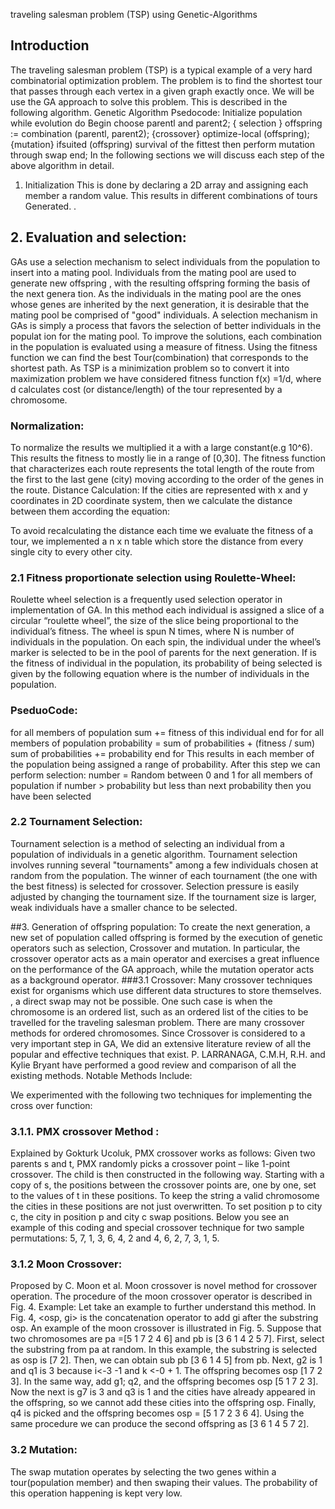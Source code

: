 traveling salesman problem (TSP) using Genetic-Algorithms

## Introduction

The traveling salesman problem (TSP) is a typical example of a very hard combinatorial optimization problem. The problem is to find the shortest tour that passes through each vertex in a given graph exactly once.  We will be use the GA approach to solve this problem. This is described in the following algorithm. 
Genetic Algorithm Psedocode:
Initialize population 
while evolution do 
Begin
 	choose parentl and parent2; { selection }
 	offspring := combination (parentl, parent2); 
{crossover} optimize-local (offspring); 
{mutation} ifsuited (offspring)  survival of the fittest 
then perform mutation through swap
 end;
In the following sections we will discuss each step of the above algorithm in detail. 
1. Initialization
This is done by declaring a 2D array and assigning each member a random value. This results in different combinations of tours Generated. . 
## 2. Evaluation and selection:
GAs use a selection mechanism to select individuals from the population to insert into a mating pool. Individuals from the mating pool are used to generate new offspring , with the resulting offspring forming the basis of the next genera tion. As the individuals in the mating pool are the ones whose genes are inherited by the next generation, it is desirable that the mating pool be comprised of "good" individuals. A selection mechanism in GAs is simply a process that favors the selection of better individuals in the populat ion for the mating pool.
To improve the solutions, each combination in the population is evaluated using a measure of fitness. Using the fitness function we can find the best Tour(combination) that corresponds to the shortest path. 
As TSP is a minimization problem so to convert it into maximization problem we have considered fitness function f(x) =1/d, where d calculates cost (or distance/length) of the tour represented by a chromosome. 

### Normalization:
To normalize the results we multiplied it a with a large constant(e.g 10^6). This results the fitness to mostly lie in a range of [0,30]. The fitness function that characterizes each route represents the total length of the route from the first to the last gene (city) moving according to the order of the genes in the route.
Distance Calculation:
 If the cities are represented with x and y coordinates in 2D coordinate system, then we calculate the distance between them according the equation: 
 
To avoid recalculating the distance each time we evaluate the fitness of a tour, we implemented a n x n table which store the distance from every single city to every other city. 
### 2.1 Fitness proportionate selection using Roulette-Wheel:
Roulette wheel selection is a frequently used selection operator in implementation of GA. In this method each individual is assigned a slice of a circular “roulette wheel”, the size of the slice being proportional to the individual’s fitness. The wheel is spun N times, where N is number of individuals in the population. On each spin, the individual under the wheel’s marker is selected to be in the pool of parents for the next generation.
 If   is the fitness of individual   in the population, its probability of being selected is given by the following equation where   is the number of individuals in the population.
 
### PseduoCode:
for all members of population
    sum += fitness of this individual
end for
for all members of population
    probability = sum of probabilities + (fitness / sum)
    sum of probabilities += probability
end for
This results in each member of the population being assigned a range of probability. After this step we can perform selection:
        number = Random between 0 and 1
        for all members of population
 if number > probability but less than next probability 
                then you have been selected
### 2.2 Tournament Selection:
Tournament selection is a method of selecting an individual from a population of individuals in a genetic algorithm. Tournament selection involves running several "tournaments" among a few individuals chosen at random from the population. The winner of each tournament (the one with the best fitness) is selected for crossover. Selection pressure is easily adjusted by changing the tournament size. If the tournament size is larger, weak individuals have a smaller chance to be selected. 

##3. Generation of offspring population:
To create the next generation, a new set of population called offspring is formed by the execution of genetic operators such as selection, Crossover and mutation. In particular, the crossover operator acts as a main operator and exercises a great influence on the performance of the GA approach, while the mutation operator acts as a background operator.
###3.1 Crossover:
Many crossover techniques exist for organisms which use different data structures to store themselves. , a direct swap may not be possible. One such case is when the chromosome is an ordered list, such as an ordered list of the cities to be travelled for the traveling salesman problem. There are many crossover methods for ordered chromosomes. 
Since Crossover is considered to a very important step in GA, We did an extensive literature review of all the popular and effective techniques that exist.
P. LARRANAGA, C.M.H, R.H. and Kylie Bryant have performed a good review and comparison of all the existing methods. Notable Methods Include: 
 

We experimented with the following two techniques for implementing the cross over function:
### 3.1.1. PMX crossover Method : 
Explained by Gokturk  Ucoluk, PMX crossover works as follows:
 Given two parents s and t, PMX randomly picks a crossover point – like 1-point crossover. The child is then constructed in the following way. Starting with a copy of s, the positions between the crossover points are, one by one, set to the values of t in these positions. To keep the string a valid chromosome the cities in these positions are not just overwritten. To set position p to city c, the city in position p and city c swap positions. Below you see an example of this coding and special crossover technique for two sample permutations: 5, 7, 1, 3, 6, 4, 2 and 4, 6, 2, 7, 3, 1, 5.
 
### 3.1.2 Moon Crossover:
Proposed by C. Moon et al. Moon crossover is novel method for crossover operation. The procedure of the moon crossover operator is described in Fig. 4. 
Example:  Let take an example to further understand this method. In Fig. 4, <osp, gi> is the concatenation operator to add gi after the substring osp. An example of the moon crossover is illustrated in Fig. 5. Suppose that two chromosomes are pa =[5 1 7 2 4 6] and pb is  [3 6 1 4 2 5 7]. First, select the substring from pa at random. In this example, the substring is selected as osp is [7 2]. Then, we can obtain sub pb [3 6 1 4 5] from pb. Next, g2 is 1 and q1 is 3 because i<-3 -1 and k <-0 + 1. The offspring becomes osp [1 7 2 3]. In the same way, add g1; q2, and the offspring becomes osp [5 1 7 2 3]. Now the next is g7 is 3 and q3 is  1 and the cities have already appeared in the offspring, so we cannot add these cities into the offspring osp. Finally, q4 is picked and the offspring becomes osp = [5 1 7 2 3 6 4]. Using the same procedure we can produce the second offspring as [3 6 1 4 5 7 2]. 

 
### 3.2 Mutation:
The swap mutation operates by selecting the two genes within a tour(population member) and then swaping their values. The probability of this operation happening is kept very low. 
 
